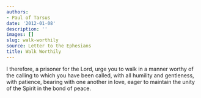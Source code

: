 ```yaml
---
authors:
- Paul of Tarsus
date: '2012-01-08'
description: ''
images: []
slug: walk-worthily
source: Letter to the Ephesians
title: Walk Worthily
---
```


I therefore, a prisoner for the Lord, urge you to walk in a manner worthy of the calling to which you have been called, with all humility and gentleness, with patience, bearing with one another in love, eager to maintain the unity of the Spirit in the bond of peace.